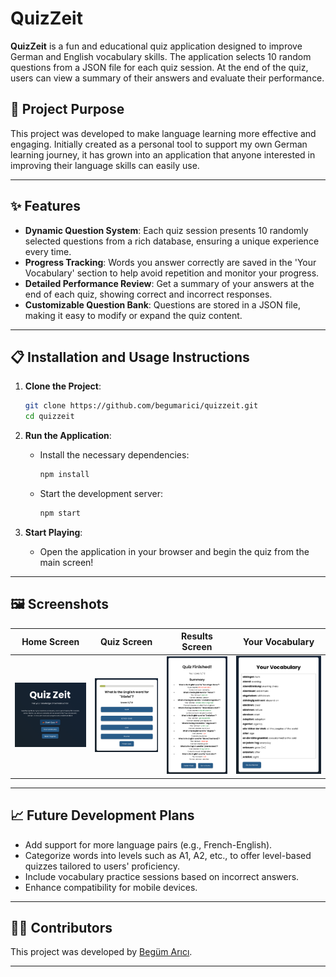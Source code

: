 # QuizZeit

**QuizZeit** is a fun and educational quiz application designed to improve German and English vocabulary skills. The application selects 10 random questions from a JSON file for each quiz session. At the end of the quiz, users can view a summary of their answers and evaluate their performance.

## 🚀 Project Purpose

This project was developed to make language learning more effective and engaging. Initially created as a personal tool to support my own German learning journey, it has grown into an application that anyone interested in improving their language skills can easily use.

---

## ✨ Features  

- **Dynamic Question System**: Each quiz session presents 10 randomly selected questions from a rich database, ensuring a unique experience every time.
- **Progress Tracking**: Words you answer correctly are saved in the 'Your Vocabulary' section to help avoid repetition and monitor your progress.
- **Detailed Performance Review**: Get a summary of your answers at the end of each quiz, showing correct and incorrect responses.
- **Customizable Question Bank**: Questions are stored in a JSON file, making it easy to modify or expand the quiz content.  

---

## 📋 Installation and Usage Instructions

1. **Clone the Project**:  
    ```bash
    git clone https://github.com/begumarici/quizzeit.git
    cd quizzeit
    ```

2. **Run the Application**:  
    - Install the necessary dependencies:  
      ```bash
      npm install
      ```  
    - Start the development server:  
      ```bash
      npm start
      ```  

3. **Start Playing**:  
    - Open the application in your browser and begin the quiz from the main screen!

---

## 🖼️ Screenshots

| Home Screen | Quiz Screen | Results Screen | Your Vocabulary
|-------------|-------------|----------------|----------------|
| ![Home Screen](/screenshots/home-screen.png) | ![Quiz Screen](/screenshots/quiz-screen.png) | ![Results Screen](/screenshots/results-screen.png) | ![Your Vocabulary](/screenshots/vocabulary.png) |


---

## 📈 Future Development Plans

- Add support for more language pairs (e.g., French-English).
- Categorize words into levels such as A1, A2, etc., to offer level-based quizzes tailored to users' proficiency.  
- Include vocabulary practice sessions based on incorrect answers.
- Enhance compatibility for mobile devices.

---

## 👩‍💻 Contributors

This project was developed by [Begüm Arıcı](https://github.com/begumarici).

---

